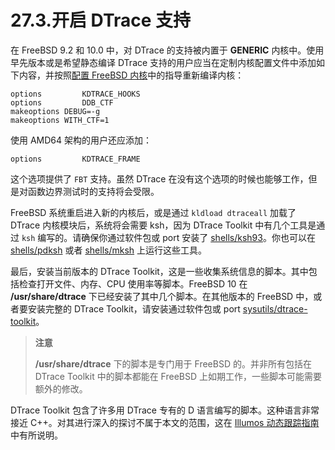# 27.3.开启 DTrace 支持

在 FreeBSD 9.2 和 10.0 中，对 DTrace 的支持被内置于 **GENERIC** 内核中。使用早先版本或是希望静态编译 DTrace 支持的用户应当在定制内核配置文件中添加如下内容，并按照[配置 FreeBSD 内核](https://docs.freebsd.org/en/books/handbook/kernelconfig/index.html#kernelconfig)中的指导重新编译内核：

```shell
options         KDTRACE_HOOKS
options         DDB_CTF
makeoptions	DEBUG=-g
makeoptions	WITH_CTF=1
```

使用 AMD64 架构的用户还应添加：

```shell
options         KDTRACE_FRAME
```

这个选项提供了 `FBT` 支持。虽然 DTrace 在没有这个选项的时候也能够工作，但是对函数边界测试时的支持将会受限。

FreeBSD 系统重启进入新的内核后，或是通过 `kldload dtraceall` 加载了 DTrace 内核模块后，系统将会需要 ksh，因为 DTrace Toolkit 中有几个工具是通过 `ksh` 编写的。请确保你通过软件包或 port 安装了 [shells/ksh93](https://cgit.freebsd.org/ports/tree/shells/ksh93/pkg-descr)。你也可以在 [shells/pdksh](https://cgit.freebsd.org/ports/tree/shells/pdksh/pkg-descr) 或者 [shells/mksh](https://cgit.freebsd.org/ports/tree/shells/mksh/pkg-descr) 上运行这些工具。

最后，安装当前版本的 DTrace Toolkit，这是一些收集系统信息的脚本。其中包括检查打开文件、内存、CPU 使用率等脚本。FreeBSD 10 在 **/usr/share/dtrace** 下已经安装了其中几个脚本。在其他版本的 FreeBSD 中，或者要安装完整的 DTrace Toolkit，请安装通过软件包或 port [sysutils/dtrace-toolkit](https://cgit.freebsd.org/ports/tree/sysutils/dtrace-toolkit/pkg-descr)。

> **注意**
>
> **/usr/share/dtrace** 下的脚本是专门用于 FreeBSD 的。并非所有包括在 DTrace Toolkit 中的脚本都能在 FreeBSD 上如期工作，一些脚本可能需要额外的修改。

DTrace Toolkit 包含了许多用 DTrace 专有的 D 语言编写的脚本。这种语言非常接近 C++。对其进行深入的探讨不属于本文的范围，这在 [Illumos 动态跟踪指南](http://www.dtrace.org/guide)中有所说明。
